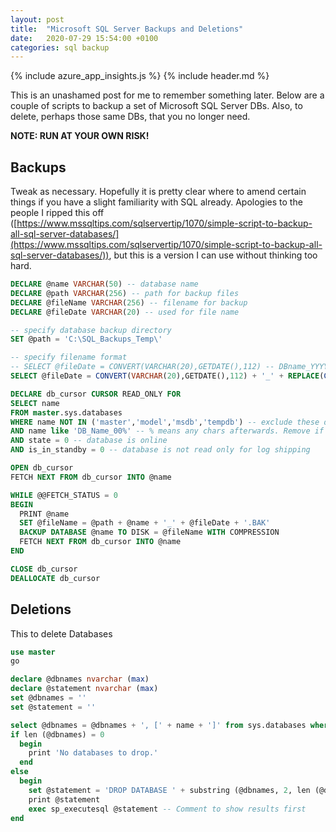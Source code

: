 ```yaml
---
layout: post
title:  "Microsoft SQL Server Backups and Deletions"
date:   2020-07-29 15:54:00 +0100
categories: sql backup
---
```


{% include azure_app_insights.js %}
{% include header.md %}

This is an unashamed post for me to remember something later. Below are a couple of scripts to backup a set of Microsoft SQL Server DBs. Also, to delete, perhaps those same DBs, that you no longer need.

**NOTE: RUN AT YOUR OWN RISK!**

## Backups

Tweak as necessary. Hopefully it is pretty clear where to amend certain things if you have a slight familiarity with SQL already. Apologies to the people I ripped this off ([https://www.mssqltips.com/sqlservertip/1070/simple-script-to-backup-all-sql-server-databases/](https://www.mssqltips.com/sqlservertip/1070/simple-script-to-backup-all-sql-server-databases/)), but this is a version I can use without thinking too hard.

```sql
DECLARE @name VARCHAR(50) -- database name
DECLARE @path VARCHAR(256) -- path for backup files
DECLARE @fileName VARCHAR(256) -- filename for backup
DECLARE @fileDate VARCHAR(20) -- used for file name

-- specify database backup directory
SET @path = 'C:\SQL_Backups_Temp\'

-- specify filename format
-- SELECT @fileDate = CONVERT(VARCHAR(20),GETDATE(),112) -- DBname_YYYYDDMM.BAK
SELECT @fileDate = CONVERT(VARCHAR(20),GETDATE(),112) + '_' + REPLACE(CONVERT(VARCHAR(20),GETDATE(),108),':','') -- DBname_YYYYDDMM_HHMMSS.BAK

DECLARE db_cursor CURSOR READ_ONLY FOR
SELECT name
FROM master.sys.databases
WHERE name NOT IN ('master','model','msdb','tempdb') -- exclude these databases
AND name like 'DB_Name_00%' -- % means any chars afterwards. Remove if no filter needed
AND state = 0 -- database is online
AND is_in_standby = 0 -- database is not read only for log shipping

OPEN db_cursor
FETCH NEXT FROM db_cursor INTO @name

WHILE @@FETCH_STATUS = 0
BEGIN
  PRINT @name
  SET @fileName = @path + @name + '_' + @fileDate + '.BAK'
  BACKUP DATABASE @name TO DISK = @fileName WITH COMPRESSION
  FETCH NEXT FROM db_cursor INTO @name
END

CLOSE db_cursor
DEALLOCATE db_cursor
```

## Deletions

This to delete Databases

```sql
use master
go

declare @dbnames nvarchar (max)
declare @statement nvarchar (max)
set @dbnames = ''
set @statement = ''

select @dbnames = @dbnames + ', [' + name + ']' from sys.databases where name like 'DB_Name_00%'
if len (@dbnames) = 0
  begin
    print 'No databases to drop.'
  end
else
  begin
    set @statement = 'DROP DATABASE ' + substring (@dbnames, 2, len (@dbnames)) -- The 2 is just to ignore the ', ' from the select above
    print @statement
    exec sp_executesql @statement -- Comment to show results first
end
```